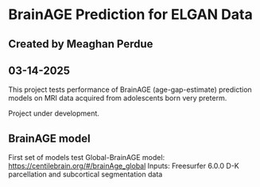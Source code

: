 # BrainAGE Prediction for ELGAN Data
## Created by Meaghan Perdue
## 03-14-2025
This project tests performance of BrainAGE (age-gap-estimate) prediction models on MRI data acquired from adolescents born very preterm.

Project under development.

## BrainAGE model
First set of models test Global-BrainAGE model: <https://centilebrain.org/#/brainAge_global>
Inputs: Freesurfer 6.0.0 D-K parcellation and subcortical segmentation data
